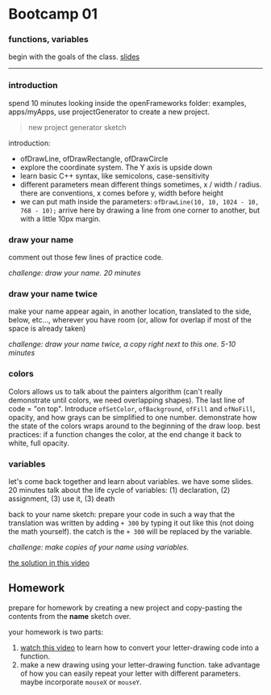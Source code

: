 # Bootcamp 01

### functions, variables

begin with the goals of the class. [slides](https://docs.google.com/presentation/d/1LyL2s73L5CTtCaYfjDCRjG1mK-9FNm1_mgxFSXcamgQ/edit?usp=sharing)

---

### introduction

spend 10 minutes looking inside the openFrameworks folder: examples, apps/myApps, use projectGenerator to create a new project.

> new project generator sketch

introduction:

- ofDrawLine, ofDrawRectangle, ofDrawCircle
- explore the coordinate system. The Y axis is upside down
- learn basic C++ syntax, like semicolons, case-sensitivity
- different parameters mean different things sometimes, x / width / radius. there are conventions, x comes before y, width before height
- we can put math inside the parameters: `ofDrawLine(10, 10, 1024 - 10, 768 - 10);` arrive here by drawing a line from one corner to another, but with a little 10px margin.

### draw your name

comment out those few lines of practice code.

*challenge: draw your name. 20 minutes*

### draw your name twice

make your name appear again, in another location, translated to the side, below, etc..., wherever you have room (or, allow for overlap if most of the space is already taken)

*challenge: draw your name twice, a copy right next to this one. 5-10 minutes*

### colors

Colors allows us to talk about the painters algorithm (can't really demonstrate until colors, we need overlapping shapes). The last line of code = "on top". Introduce `ofSetColor`, `ofBackground`, `ofFill` and `ofNoFill`, opacity, and how grays can be simplified to one number. demonstrate how the state of the colors wraps around to the beginning of the draw loop. best practices: if a function changes the color, at the end change it back to white, full opacity.

### variables

let's come back together and learn about variables. we have some slides. 20 minutes talk about the life cycle of variables: (1) declaration, (2) assignment, (3) use it, (3) death

back to your name sketch: prepare your code in such a way that the translation was written by adding `+ 300` by typing it out like this (not doing the math yourself). the catch is the `+ 300` will be replaced by the variable.

*challenge: make copies of your name using variables.*

[the solution in this video](https://www.youtube.com/watch?v=OXtYboVDcs8)

## Homework

prepare for homework by creating a new project and copy-pasting the contents from the **name** sketch over.

your homework is two parts:

1. [watch this video](https://www.youtube.com/watch?v=bNc5wHwXPVM) to learn how to convert your letter-drawing code into a function.
2. make a new drawing using your letter-drawing function. take advantage of how you can easily repeat your letter with different parameters. maybe incorporate `mouseX` or `mouseY`.
